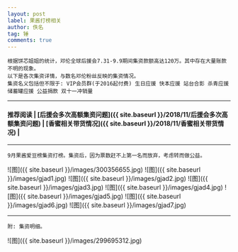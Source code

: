 ```yaml
---
layout: post
label: 果酱打榜相关
author: 佚名
tag: 锤
comments: true
---
```


    根据饼芯姐姐的统计，邓伦全球后援会7.31-9.9期间集资款额高达120万。其中存在大量账款不明的现象。
    以下是各次集资详情，与数名邓伦粉丝反映的集资情况。
    集资名义包括但不限于: VIP会员群(于2016起付费) 生日应援 快本应援 站台合影 杀青应援 储蓄罐应援 公益捐款 双十一冲销量

---
#### 推荐阅读 \| [后援会多次高额集资问题]({{ site.baseurl }}/2018/11/后援会多次高额集资问题) \| [香蜜相关带货情况]({{ site.baseurl }}/2018/11/香蜜相关带货情况) \| 

---

    9月果酱爱豆榜集资打榜。集资后，因为票数赶不上第一名而放弃，考虑转而做公益。
    

![图]({{ site.baseurl }}/images/300356655.jpg)
![图]({{ site.baseurl }}/images/gjad1.jpg)
![图]({{ site.baseurl }}/images/gjad2.jpg)
![图]({{ site.baseurl }}/images/gjad3.jpg)
![图]({{ site.baseurl }}/images/gjad4.jpg)
![图]({{ site.baseurl }}/images/gjad5.jpg)
![图]({{ site.baseurl }}/images/gjad6.jpg)
![图]({{ site.baseurl }}/images/gjad7.jpg)

---

    附: 集资明细。

![图]({{ site.baseurl }}/images/299695312.jpg)

